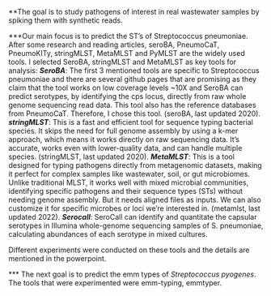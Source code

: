**The goal is to study pathogens of interest in real wastewater samples by spiking them with synthetic reads. 

***Our main focus is to predict the ST’s of Streptococcus pneumoniae. After some research and reading articles, seroBA, PneumoCaT, PneumoKITy, stringMLST, MetaMLST and PyMLST are the widely used tools. I selected SeroBA, stringMLST and MetaMLST as key tools for analysis:
_**SeroBA**_: The first 3 mentioned tools are specific to Streptococcus pneumoniae and there are several github pages that are promising as they claim that the tool works on low coverage levels ~10X and SeroBA can predict serotypes, by identifying the cps locus, directly from raw whole genome sequencing read data. This tool also has the reference databases from PneumoCaT. Therefore, I chose this tool. (seroBA, last updated 2020).
_**stringMLST**_: This is a fast and efficient tool for sequence typing bacterial species. It skips the need for full genome assembly by using a k-mer approach, which means it works directly on raw sequencing data. It’s accurate, works even with lower-quality data, and can handle multiple species. (stringMLST, last updated 2020).
_**MetaMLST**_: This is a tool designed for typing pathogens directly from metagenomic datasets, making it perfect for complex samples like wastewater, soil, or gut microbiomes. Unlike traditional MLST, it works well with mixed microbial communities, identifying specific pathogens and their sequence types (STs) without needing genome assembly. But it needs aligned files as inputs. We can also customize it for specific microbes or loci we’re interested in. (metamlst, last updated 2022).
***_Serocall_***: SeroCall can identify and quantitate the capsular serotypes in Illumina whole-genome sequencing samples of S. pneumoniae, calculating abundances of each serotype in mixed cultures. 

Different experiments were conducted on these tools and the details are mentioned in the powerpoint.

*** The next goal is to predict the emm types of _Streptococcus pyogenes_. The tools that were experimented were emm-typing, emmtyper.
